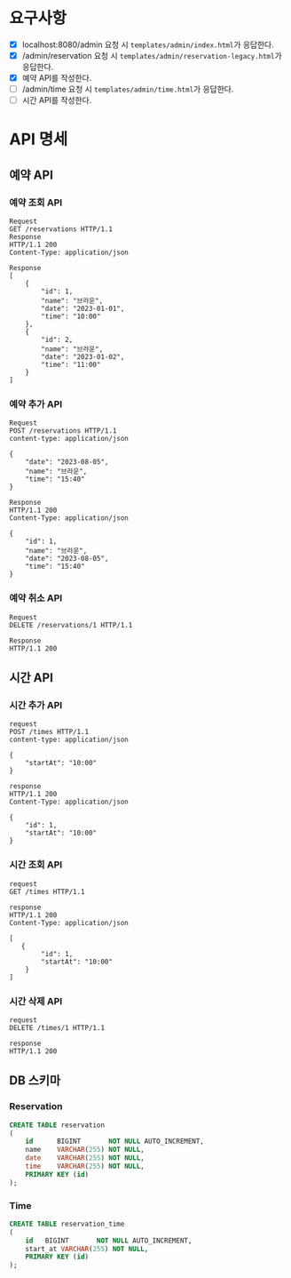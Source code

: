 # 요구사항

- [x] localhost:8080/admin 요청 시 `templates/admin/index.html`가 응답한다.
- [x] /admin/reservation 요청 시 `templates/admin/reservation-legacy.html`가 응답한다.
- [x] 예약 API를 작성한다.
- [ ] /admin/time 요청 시 `templates/admin/time.html`가 응답한다.
- [ ] 시간 API를 작성한다.

# API 명세

## 예약 API
### 예약 조회 API

```
Request
GET /reservations HTTP/1.1
Response
HTTP/1.1 200
Content-Type: application/json

Response
[
    {
        "id": 1,
        "name": "브라운",
        "date": "2023-01-01",
        "time": "10:00"
    },
    {
        "id": 2,
        "name": "브라운",
        "date": "2023-01-02",
        "time": "11:00"
    }
]
```

### 예약 추가 API
```
Request
POST /reservations HTTP/1.1
content-type: application/json

{
    "date": "2023-08-05",
    "name": "브라운",
    "time": "15:40"
}

Response
HTTP/1.1 200 
Content-Type: application/json

{
    "id": 1,
    "name": "브라운",
    "date": "2023-08-05",
    "time": "15:40"
}
```

### 예약 취소 API
```
Request
DELETE /reservations/1 HTTP/1.1

Response
HTTP/1.1 200
```

## 시간 API
### 시간 추가 API
```
request
POST /times HTTP/1.1
content-type: application/json

{
    "startAt": "10:00"
}

response
HTTP/1.1 200
Content-Type: application/json

{
    "id": 1,
    "startAt": "10:00"
}
```

### 시간 조회 API
```
request
GET /times HTTP/1.1

response
HTTP/1.1 200 
Content-Type: application/json

[
   {
        "id": 1,
        "startAt": "10:00"
    }
]
```

### 시간 삭제 API
```
request
DELETE /times/1 HTTP/1.1

response
HTTP/1.1 200
```

## DB 스키마
### Reservation
```sql
CREATE TABLE reservation
(
    id      BIGINT       NOT NULL AUTO_INCREMENT,
    name    VARCHAR(255) NOT NULL,
    date    VARCHAR(255) NOT NULL,
    time    VARCHAR(255) NOT NULL,
    PRIMARY KEY (id)
);
```

### Time
```sql
CREATE TABLE reservation_time
(
    id   BIGINT       NOT NULL AUTO_INCREMENT,
    start_at VARCHAR(255) NOT NULL,
    PRIMARY KEY (id)
);
```

